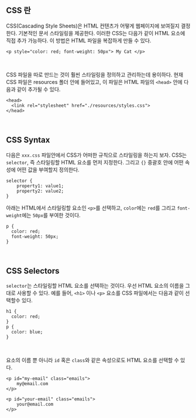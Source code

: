 ## CSS 란

CSS(Cascading Style Sheets)은 HTML 컨텐츠가 어떻게 웹페이지에 보여질지 결정한다. 기본적인 문서 스타일링을 제공한다. 이러한 CSS는 다음가 같이 HTML 요소에 직접 추가 가능하다. 이 방법은 HTML 파일을 복잡하게 만들 수 있다.

```
<p style="color: red; font-weight: 50px"> My Cat </p>
```

<br />

CSS 파일을 따로 만드는 것이 훨씬 스타일링을 정의하고 관리하는데 용이하다. 현재 CSS 파일은 resources 폴더 안에 들어있고, 이 파일은 HTML 파일의 `<head>` 안에 다음과 같이 추가될 수 있다.


```
<head>
  <link rel="stylesheet" href="./resources/styles.css">
</head>
```

<br />

## CSS Syntax

다음은 `xxx.css` 파일안에서 CSS가 어떠한 규칙으로 스타일링을 하는지 보자. CSS는 `selector`, 즉 스타일링할 HTML 요소를 먼저 지정한다. 그리고 `{}` 중괄호 안에 어떤 속성에 어떤 값을 부여할지 정의한다. 

```
selector {
    property1: value1;
    property2: value2;
}
```

아래는 HTML에서 스타일링할 요소인 `<p>`를 선택하고, `color`에는 `red`를 그리고 `font-weight`에는 `50px`를 부여한 것이다.
```
p {
  color: red;
  font-weight: 50px;
}
```


<br />

## CSS Selectors

`selector`는 스타일링할 HTML 요소를 선택하는 것이다. 우선 HTML 요소의 이름을 그대로 사용할 수 있다. 예를 들어, `<h1>` 이나 `<p>` 요소를 CSS 파일에서는 다음과 같이 선택할수 있다. 

```
h1 {
  color: red;
}
p {
  color: blue;
}
```

<br />

요소의 이름 뿐 아니라 `id` 혹은 `class`와 같은 속성으로도 HTML 요소를 선택할 수 있다. 
```
<p id="my-email" class="emails">
    my@email.com
</p>

<p id="your-email" class="emails">
    your@email.com
</p>
```


